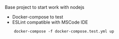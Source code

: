 Base project to start work with nodejs

- Docker-compose to test 
- ESLint compatible with MSCode IDE

```
    docker-compose -f docker-compose.test.yml up
```
